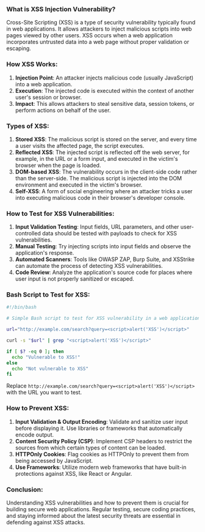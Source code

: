 ### What is XSS Injection Vulnerability?

Cross-Site Scripting (XSS) is a type of security vulnerability typically found in web applications. It allows attackers to inject malicious scripts into web pages viewed by other users. XSS occurs when a web application incorporates untrusted data into a web page without proper validation or escaping.

### How XSS Works:

1. **Injection Point**: An attacker injects malicious code (usually JavaScript) into a web application.
2. **Execution**: The injected code is executed within the context of another user's session or browser.
3. **Impact**: This allows attackers to steal sensitive data, session tokens, or perform actions on behalf of the user.

### Types of XSS:

1. **Stored XSS**: The malicious script is stored on the server, and every time a user visits the affected page, the script executes.
2. **Reflected XSS**: The injected script is reflected off the web server, for example, in the URL or a form input, and executed in the victim's browser when the page is loaded.
3. **DOM-based XSS**: The vulnerability occurs in the client-side code rather than the server-side. The malicious script is injected into the DOM environment and executed in the victim's browser.
4. **Self-XSS**: A form of social engineering where an attacker tricks a user into executing malicious code in their browser's developer console.

### How to Test for XSS Vulnerabilities:

1. **Input Validation Testing**: Input fields, URL parameters, and other user-controlled data should be tested with payloads to check for XSS vulnerabilities.
2. **Manual Testing**: Try injecting scripts into input fields and observe the application's response.
3. **Automated Scanners**: Tools like OWASP ZAP, Burp Suite, and XSStrike can automate the process of detecting XSS vulnerabilities.
4. **Code Review**: Analyze the application's source code for places where user input is not properly sanitized or escaped.

### Bash Script to Test for XSS:

```bash
#!/bin/bash

# Simple Bash script to test for XSS vulnerability in a web application

url="http://example.com/search?query=<script>alert('XSS')</script>"

curl -s "$url" | grep "<script>alert('XSS')</script>"

if [ $? -eq 0 ]; then
  echo "Vulnerable to XSS!"
else
  echo "Not vulnerable to XSS"
fi
```

Replace `http://example.com/search?query=<script>alert('XSS')</script>` with the URL you want to test.

### How to Prevent XSS:

1. **Input Validation & Output Encoding**: Validate and sanitize user input before displaying it. Use libraries or frameworks that automatically encode output.
2. **Content Security Policy (CSP)**: Implement CSP headers to restrict the sources from which certain types of content can be loaded.
3. **HTTPOnly Cookies**: Flag cookies as HTTPOnly to prevent them from being accessed by JavaScript.
4. **Use Frameworks**: Utilize modern web frameworks that have built-in protections against XSS, like React or Angular.

### Conclusion:

Understanding XSS vulnerabilities and how to prevent them is crucial for building secure web applications. Regular testing, secure coding practices, and staying informed about the latest security threats are essential in defending against XSS attacks.
